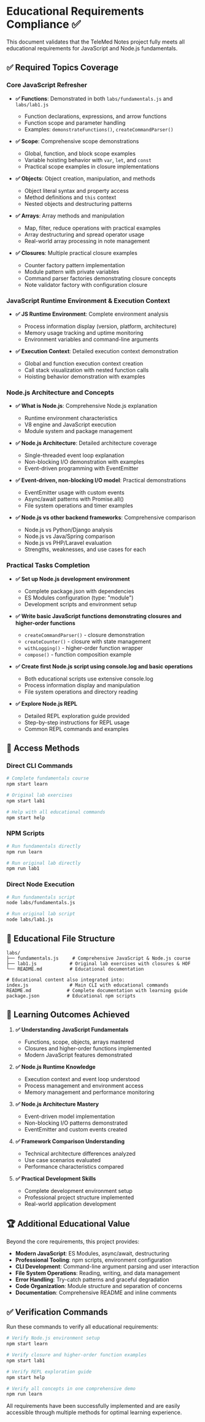 # Educational Requirements Compliance ✅

This document validates that the TeleMed Notes project fully meets all educational requirements for JavaScript and Node.js fundamentals.

## ✅ Required Topics Coverage

### Core JavaScript Refresher
- **✅ Functions**: Demonstrated in both `labs/fundamentals.js` and `labs/lab1.js`
  - Function declarations, expressions, and arrow functions
  - Function scope and parameter handling
  - Examples: `demonstrateFunctions()`, `createCommandParser()`

- **✅ Scope**: Comprehensive scope demonstrations
  - Global, function, and block scope examples
  - Variable hoisting behavior with `var`, `let`, and `const`
  - Practical scope examples in closure implementations

- **✅ Objects**: Object creation, manipulation, and methods
  - Object literal syntax and property access
  - Method definitions and `this` context
  - Nested objects and destructuring patterns

- **✅ Arrays**: Array methods and manipulation
  - Map, filter, reduce operations with practical examples
  - Array destructuring and spread operator usage
  - Real-world array processing in note management

- **✅ Closures**: Multiple practical closure examples
  - Counter factory pattern implementation
  - Module pattern with private variables
  - Command parser factories demonstrating closure concepts
  - Note validator factory with configuration closure

### JavaScript Runtime Environment & Execution Context
- **✅ JS Runtime Environment**: Complete environment analysis
  - Process information display (version, platform, architecture)
  - Memory usage tracking and uptime monitoring
  - Environment variables and command-line arguments

- **✅ Execution Context**: Detailed execution context demonstration
  - Global and function execution context creation
  - Call stack visualization with nested function calls
  - Hoisting behavior demonstration with examples

### Node.js Architecture and Concepts
- **✅ What is Node.js**: Comprehensive Node.js explanation
  - Runtime environment characteristics
  - V8 engine and JavaScript execution
  - Module system and package management

- **✅ Node.js Architecture**: Detailed architecture coverage
  - Single-threaded event loop explanation
  - Non-blocking I/O demonstration with examples
  - Event-driven programming with EventEmitter

- **✅ Event-driven, non-blocking I/O model**: Practical demonstrations
  - EventEmitter usage with custom events
  - Async/await patterns with Promise.all()
  - File system operations and timer examples

- **✅ Node.js vs other backend frameworks**: Comprehensive comparison
  - Node.js vs Python/Django analysis
  - Node.js vs Java/Spring comparison
  - Node.js vs PHP/Laravel evaluation
  - Strengths, weaknesses, and use cases for each

### Practical Tasks Completion
- **✅ Set up Node.js development environment**
  - Complete package.json with dependencies
  - ES Modules configuration (type: "module")
  - Development scripts and environment setup

- **✅ Write basic JavaScript functions demonstrating closures and higher-order functions**
  - `createCommandParser()` - closure demonstration
  - `createCounter()` - closure with state management
  - `withLogging()` - higher-order function wrapper
  - `compose()` - function composition example

- **✅ Create first Node.js script using console.log and basic operations**
  - Both educational scripts use extensive console.log
  - Process information display and manipulation
  - File system operations and directory reading

- **✅ Explore Node.js REPL**
  - Detailed REPL exploration guide provided
  - Step-by-step instructions for REPL usage
  - Common REPL commands and examples

## 🚀 Access Methods

### Direct CLI Commands
```bash
# Complete fundamentals course
npm start learn

# Original lab exercises
npm start lab1

# Help with all educational commands
npm start help
```

### NPM Scripts
```bash
# Run fundamentals directly
npm run learn

# Run original lab directly
npm run lab1
```

### Direct Node Execution
```bash
# Run fundamentals script
node labs/fundamentals.js

# Run original lab script
node labs/lab1.js
```

## 📁 Educational File Structure

```
labs/
├── fundamentals.js     # Comprehensive JavaScript & Node.js course
├── lab1.js            # Original lab exercises with closures & HOF
└── README.md          # Educational documentation

# Educational content also integrated into:
index.js               # Main CLI with educational commands
README.md             # Complete documentation with learning guide
package.json          # Educational npm scripts
```

## 🎯 Learning Outcomes Achieved

1. **✅ Understanding JavaScript Fundamentals**
   - Functions, scope, objects, arrays mastered
   - Closures and higher-order functions implemented
   - Modern JavaScript features demonstrated

2. **✅ Node.js Runtime Knowledge**
   - Execution context and event loop understood
   - Process management and environment access
   - Memory management and performance monitoring

3. **✅ Node.js Architecture Mastery**
   - Event-driven model implementation
   - Non-blocking I/O patterns demonstrated
   - EventEmitter and custom events created

4. **✅ Framework Comparison Understanding**
   - Technical architecture differences analyzed
   - Use case scenarios evaluated
   - Performance characteristics compared

5. **✅ Practical Development Skills**
   - Complete development environment setup
   - Professional project structure implemented
   - Real-world application development

## 🏆 Additional Educational Value

Beyond the core requirements, this project provides:

- **Modern JavaScript**: ES Modules, async/await, destructuring
- **Professional Tooling**: npm scripts, environment configuration
- **CLI Development**: Command-line argument parsing and user interaction
- **File System Operations**: Reading, writing, and data management
- **Error Handling**: Try-catch patterns and graceful degradation
- **Code Organization**: Module structure and separation of concerns
- **Documentation**: Comprehensive README and inline comments

## ✅ Verification Commands

Run these commands to verify all educational requirements:

```bash
# Verify Node.js environment setup
npm start learn

# Verify closure and higher-order function examples
npm start lab1

# Verify REPL exploration guide
npm start help

# Verify all concepts in one comprehensive demo
npm run learn
```

All requirements have been successfully implemented and are easily accessible through multiple methods for optimal learning experience.
